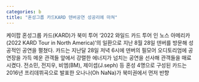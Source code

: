 ```yaml
---
categories: b
title: "혼성그룹 카드KARD 덴버공연 성공리에 마쳐"
---
```

케이팝 혼성그룹 카드(KARD)가 북미 투어 ‘2022 와일드 카드 투어 인 노스 아메리카(2022 KARD Tour in North America)’의 일환으로 지난 8월 28일 덴버를 방문해 성공적인 공연을 펼쳤다. 카드는 지난달 28일 저녁 6시에 덴버의 필모어 오디토리엄에 공연장을 가득 메운 관객들 앞에서 강렬한 에너지가 넘치는 공연을 선사해 관객들을 매료시켰다. 전소민, 전지우, 비엠(BM), 제이셉(J.seph) 등 혼성 4명으로 구성된 카드는 2016년 프리데뷔곡으로 발표한 오나나(Oh NaNa)가 북미권에서 먼저 반향